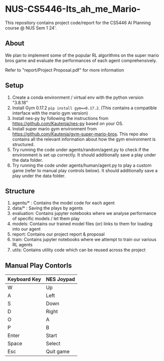 # NUS-CS5446-Its_ah_me_Mario-

This repository contains project code/report for the CS5446 AI Planning course @ NUS Sem 1 24'.

## About

We plan to implement some of the popular RL algorithms on the super mario bros game and evaluate the performances of each agent comprehensively.

Refer to "report/Project Proposal.pdf" for more information

## Setup

1. Create a conda environment / virtual env with the python version "3.8.18"
2. Install Gym 0.17.2 `pip install gym==0.17.2`. (This contains a compatible interface with the mario gym version)
3. Install nes-py by following the instructions from https://github.com/Kautenja/nes-py based on your OS.
4. Install super mario gym environment from https://github.com/Kautenja/gym-super-mario-bros. This repo also contains all the relevant information about how the gym environment is structured.
5. Try running the code under agents/random/agent.py to check if the environment is set up correctly. It should additionally save a play under the data folder.
6. Try running the code under agents/human/agent.py to play a custom game (refer to manual play controls below). It should additionally save a play under the data folder. 

## Structure

1. agents/* : Contains the model code for each agent
3. data/* : Saving the plays by agents
4. evaluation: Contains jupyter notebooks where we analyse performance of specific models / let them play
5. models: Contains our trained model files (or) links to them for loading into our agent
6. report: Contains our project report & proposal
7. train: Contains jupyter notebooks where we attempt to train our various RL agents
8. utils: Contains utility code which can be reused across the project

## Manual Play Contorls

| Keyboard Key | NES Joypad |
|:-------------|:-----------|
| W            | Up         |
| A            | Left       |
| S            | Down       |
| D            | Right      |
| O            | A          |
| P            | B          |
| Enter        | Start      |
| Space        | Select     |
| Esc          | Quit game  |
